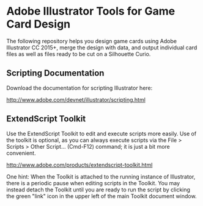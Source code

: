 # Adobe Illustrator Tools for Game Card Design

The following repository helps you design game cards using Adobe Illustrator CC 2015+, merge the design with data, and output individual card files as well as files ready to be cut on a Silhouette Curio.

## Scripting Documentation

Download the documentation for scripting Illustrator here:

http://www.adobe.com/devnet/illustrator/scripting.html


## ExtendScript Toolkit

Use the ExtendScript Toolkit to edit and execute scripts more easily. Use of the toolkit is optional, as you can always execute scripts via the File > Scripts > Other Script... (Cmd-F12) command; it is just a bit more convenient.

http://www.adobe.com/products/extendscript-toolkit.html

One hint: When the Toolkit is attached to the running instance of Illustrator, there is a periodic pause when editing scripts in the Toolkit. You may instead detach the Toolkit until you are ready to run the script by clicking the green "link" icon in the upper left of the main Toolkit document window.